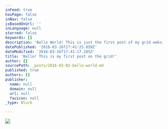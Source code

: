 ```yaml
---
inFeed: true
hasPage: false
inNav: false
isBasedOnUrl: ''
inLanguage: null
starred: false
keywords: []
description: 'Bello World! This is just the first post of my grid website :)'
datePublished: '2016-03-16T17:41:25.059Z'
dateModified: '2016-03-16T17:41:17.285Z'
title: 'Bello! This is my first post on the grid!'
author: []
sourcePath: _posts/2016-03-02-bello-world.md
published: true
authors: []
publisher:
  name: null
  domain: null
  url: null
  favicon: null
_type: Blurb

---
```

![](https://s3-us-west-2.amazonaws.com/the-grid-img/p/32fd2befa5c0d3293fa9da65f4467274a00d5702.gif)